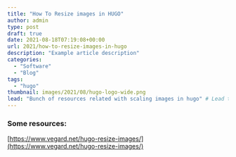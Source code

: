 ```yaml
---
title: "How To Resize images in HUGO"
author: admin
type: post
draft: true
date: 2021-08-18T07:19:08+00:00
url: 2021/how-to-resize-images-in-hugo
description: "Example article description"
categories:
  - "Software"
  - "Blog"
tags:
  - "hugo"
thumbnail: images/2021/08/hugo-logo-wide.png
lead: "Bunch of resources related with scaling images in hugo" # Lead text
---
```



### Some resources:
[https://www.vegard.net/hugo-resize-images/](https://www.vegard.net/hugo-resize-images/)